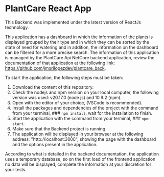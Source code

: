 # PlantCare React App

This Backend was implemented under the latest version of ReactJs technology.

This application has a dashboard in which the information of the plants is displayed grouped by their type and in which they can be sorted by the state of need for watering and in addition, the information on the dashboard can be filtered for a more precise search. The information of this application is managed by the PlantCare Api NetCore backend application, review the documentation of that application at the following link: https://github.com/jmorilopezdev/plantcare_back.

To start the application, the following steps must be taken:

1. Download the content of this repository.
2. Check the nodejs and npm version on your local computer, the following version was used: v20.17.0 (node ​​js) and 10.9.2 (npm).
3. Open with the editor of your choice, (VSCode is recommended).
4. Install the packages and dependencies of the project with the command from your terminal, ### `npm install`, wait for the installation to finish.
5. Start the application with the command from your terminal, ### `npm start`.
6. Make sure that the Backend project is running.
7. The application will be displayed in your browser at the following address: "http://localhost:3000", showing the page with the dashboard and the options present in the application.

According to what is detailed in the backend documentation, the application uses a temporary database, so on the first load of the frontend application no data will be displayed, complete the information at your discretion for your tests.
